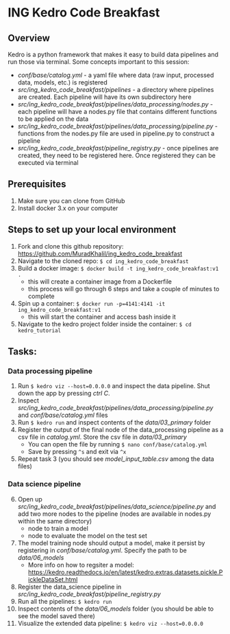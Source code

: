 # ING Kedro Code Breakfast

## Overview
Kedro is a python framework that makes it easy to build data pipelines and run those via terminal. Some concepts important to this session:
- *conf/base/catalog.yml* - a yaml file where data (raw input, processed data, models, etc.) is registered
- *src/ing_kedro_code_breakfast/pipelines* - a directory where pipelines are created. Each pipeline will have its own subdirectory here
- *src/ing_kedro_code_breakfast/pipelines/data_processing/nodes.py* - each pipeline will have a nodes.py file that contains different functions to be applied on the data
- *src/ing_kedro_code_breakfast/pipelines/data_processing/pipeline.py* - functions from the nodes.py file are used in pipeline.py to construct a pipeline
- *src/ing_kedro_code_breakfast/pipeline_registry.py* - once pipelines are created, they need to be registered here. Once registered they can be executed via terminal


## Prerequisites
1. Make sure you can clone from GitHub
2. Install docker 3.x on your computer


## Steps to set up your local environment
1. Fork and clone this github repository: https://github.com/MuradKhalil/ing_kedro_code_breakfast
2. Navigate to the cloned repo: `$ cd ing_kedro_code_breakfast`
3. Build a docker image: `$ docker build -t ing_kedro_code_breakfast:v1 .`
    - this will create a container image from a Dockerfile
    - this process will go through 6 steps and take a couple of minutes to complete
4. Spin up a container: `$ docker run -p=4141:4141 -it ing_kedro_code_breakfast:v1`
    - this will start the container and access bash inside it
5. Navigate to the kedro project folder inside the container: `$ cd kedro_tutorial`


## Tasks:
### Data processing pipeline
1. Run `$ kedro viz --host=0.0.0.0` and inspect the data pipeline. Shut down the app by pressing *ctrl C*.
2. Inspect *src/ing_kedro_code_breakfast/pipelines/data_processing/pipeline.py* and *conf/base/catalog.yml* files
3. Run `$ kedro run` and inspect contents of the *data/03_primary* folder
4. Register the output of the final node of the data_processing pipeline as a csv file in *catalog.yml*. Store the csv file in *data/03_primary*
    - You can open the file by running `$ nano conf/base/catalog.yml`
    - Save by pressing `^s` and exit via `^x`
5. Repeat task 3 (you should see *model_input_table.csv* among the data files)

### Data science pipeline
6. Open up *src/ing_kedro_code_breakfast/pipelines/data_science/pipeline.py* and add two more nodes to the pipeline (nodes are available in nodes.py within the same directory)
    - node to train a model
    - node to evaluate the model on the test set
7. The model training node should output a model, make it persist by registering in *conf/base/catalog.yml*. Specify the path to be *data/06_models*
    - More info on how to regsiter a model: https://kedro.readthedocs.io/en/latest/kedro.extras.datasets.pickle.PickleDataSet.html
8. Register the data_science pipeline in *src/ing_kedro_code_breakfast/pipeline_registry.py*
9. Run all the pipelines: `$ kedro run`
10. Inspect contents of the *data/06_models* folder (you should be able to see the model saved there)
11. Visualize the extended data pipeline: `$ kedro viz --host=0.0.0.0`